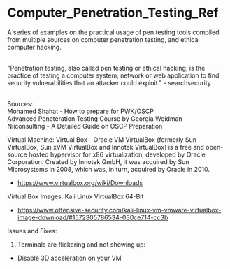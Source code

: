 # Computer_Penetration_Testing_Ref

A series of examples on the practical usage of pen testing tools compiled from multiple sources on computer penetration testing, and ethical computer hacking. <br /> <br />

"Penetration testing, also called pen testing or ethical hacking, is the practice of testing a computer system, network or web application to find security vulnerabilities that an attacker could exploit." - searchsecurity <br /> <br />

Sources: <br />
Mohamed Shahat - How to prepare for PWK/OSCP <br />
Advanced Peneteration Testing Course by Georgia Weidman <br />
Niiconsulting - A Detailed Guide on OSCP Preparation  <br />

Virtual Machine:
Virtual Box - Oracle VM VirtualBox (formerly Sun VirtualBox, Sun xVM VirtualBox and Innotek VirtualBox) is a free and open-source hosted hypervisor for x86 virtualization, developed by Oracle Corporation. Created by Innotek GmbH, it was acquired by Sun Microsystems in 2008, which was, in turn, acquired by Oracle in 2010.
- https://www.virtualbox.org/wiki/Downloads

Virtual Box Images:
Kali Linux VirtualBox 64-Bit 
- https://www.offensive-security.com/kali-linux-vm-vmware-virtualbox-image-download/#1572305786534-030ce714-cc3b

Issues and Fixes:
1. Terminals are flickering and not showing up: 
- Disable 3D acceleration on your VM
